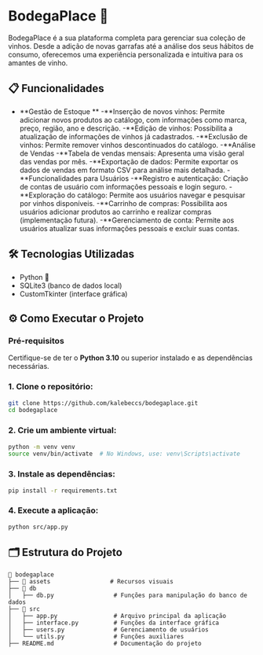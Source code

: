 # BodegaPlace 🍷

BodegaPlace é a sua plataforma completa para gerenciar sua coleção de vinhos. Desde a adição de novas garrafas até a análise dos seus hábitos de consumo, oferecemos uma experiência personalizada e intuitiva para os amantes de vinho.

## 📋 Funcionalidades

- **Gestão de Estoque **
-**Inserção de novos vinhos: Permite adicionar novos produtos ao catálogo, com informações como marca, preço, região, ano e descrição.
-**Edição de vinhos: Possibilita a atualização de informações de vinhos já cadastrados.
-**Exclusão de vinhos: Permite remover vinhos descontinuados do catálogo.
-**Análise de Vendas
-**Tabela de vendas mensais: Apresenta uma visão geral das vendas por mês.
-**Exportação de dados: Permite exportar os dados de vendas em formato CSV para análise mais detalhada.
-**Funcionalidades para Usuários
-**Registro e autenticação: Criação de contas de usuário com informações pessoais e login seguro.
-**Exploração do catálogo: Permite aos usuários navegar e pesquisar por vinhos disponíveis.
-**Carrinho de compras: Possibilita aos usuários adicionar produtos ao carrinho e realizar compras (implementação futura).
-**Gerenciamento de conta: Permite aos usuários atualizar suas informações pessoais e excluir suas contas.

## 🛠️ Tecnologias Utilizadas

- Python 🐍
- SQLite3 (banco de dados local)
- CustomTkinter (interface gráfica)

## ⚙️ Como Executar o Projeto

### Pré-requisitos

Certifique-se de ter o **Python 3.10** ou superior instalado e as dependências necessárias.

### 1. Clone o repositório:

```bash
git clone https://github.com/kalebeccs/bodegaplace.git
cd bodegaplace
```

### 2. Crie um ambiente virtual:

```bash
python -m venv venv
source venv/bin/activate  # No Windows, use: venv\Scripts\activate
```

### 3. Instale as dependências:

```bash
pip install -r requirements.txt
```

### 4. Execute a aplicação:

```bash
python src/app.py
```

## 🗂️ Estrutura do Projeto

```plaintext
📁 bodegaplace
├── 📂 assets                 # Recursos visuais
├── 📂 db
│   ├── db.py                 # Funções para manipulação do banco de dados
├── 📂 src
│   ├── app.py                # Arquivo principal da aplicação
│   ├── interface.py          # Funções da interface gráfica
│   ├── users.py              # Gerenciamento de usuários
│   └── utils.py              # Funções auxiliares
├── README.md                 # Documentação do projeto
```


